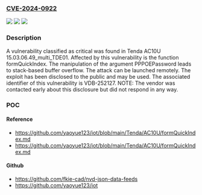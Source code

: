 ### [CVE-2024-0922](https://cve.mitre.org/cgi-bin/cvename.cgi?name=CVE-2024-0922)
![](https://img.shields.io/static/v1?label=Product&message=AC10U&color=blue)
![](https://img.shields.io/static/v1?label=Version&message=%3D%2015.03.06.49_multi_TDE01%20&color=brighgreen)
![](https://img.shields.io/static/v1?label=Vulnerability&message=CWE-121%20Stack-based%20Buffer%20Overflow&color=brighgreen)

### Description

A vulnerability classified as critical was found in Tenda AC10U 15.03.06.49_multi_TDE01. Affected by this vulnerability is the function formQuickIndex. The manipulation of the argument PPPOEPassword leads to stack-based buffer overflow. The attack can be launched remotely. The exploit has been disclosed to the public and may be used. The associated identifier of this vulnerability is VDB-252127. NOTE: The vendor was contacted early about this disclosure but did not respond in any way.

### POC

#### Reference
- https://github.com/yaoyue123/iot/blob/main/Tenda/AC10U/formQuickIndex.md
- https://github.com/yaoyue123/iot/blob/main/Tenda/AC10U/formQuickIndex.md

#### Github
- https://github.com/fkie-cad/nvd-json-data-feeds
- https://github.com/yaoyue123/iot

